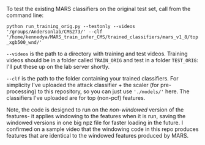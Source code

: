 

To test the existing MARS classifiers on the original test set, call from the command line:

`python run_training_orig.py --testonly --videos '/groups/Andersonlab/CMS273/' --clf '/home/kennedya/MARS_train_infer_CMS/trained_classifiers/mars_v1_8/top_xgb500_wnd/'`

`--videos` is the path to a directory with training and test videos. Training videos should be in a folder called `TRAIN_ORIG` and test in a folder `TEST_ORIG`: I'll put these up on the lab server shortly.

`--clf` is the path to the folder containing your trained classifiers. For simplicity I've uploaded the attack classifier + the scaler (for pre-processing) to this repository, so you can just use `'./models/'` here. The classifiers I've uploaded are for top (non-pcf) features.

Note, the code is designed to run on the *non-windowed* version of the features- it applies windowing to the features when it is run, saving the windowed versions in one big npz file for faster loading in the future. I confirmed on a sample video that the windowing code in this repo produces features that are identical to the windowed features produced by MARS.
